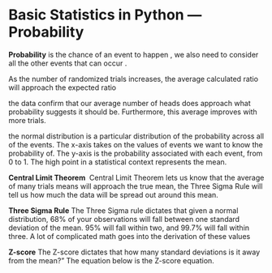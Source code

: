# Basic Statistics in Python — Probability

**Probability** is the chance of an event to happen , we also need to consider all the other events that can occur .

As the number of randomized trials increases, the average calculated ratio will approach the expected ratio

the data confirm that our average number of heads does approach what probability suggests it should be. Furthermore, this average improves with more trials. 

the normal distribution is a particular distribution of the probability across all of the events. The x-axis takes on the values of events we want to know the probability of. The y-axis is the probability associated with each event, from 0 to 1.
The high point in a statistical context represents the mean. 

**Central Limit Theorem**
 Central Limit Theorem lets us know that the average of many trials means will approach the true mean, the Three Sigma Rule will tell us how much the data will be spread out around this mean.

**Three Sigma Rule**
The Three Sigma rule dictates that given a normal distribution, 68% of your observations will fall between one standard deviation of the mean. 95% will fall within two, and 99.7% will fall within three. A lot of complicated math goes into the derivation of these values 

**Z-score**
The Z-score  dictates that how many standard deviations is it away from the mean?” The equation below is the Z-score equation.

